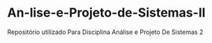 # An-lise-e-Projeto-de-Sistemas-II
Repositório utilizado Para Disciplina Análise e Projeto De Sistemas 2
